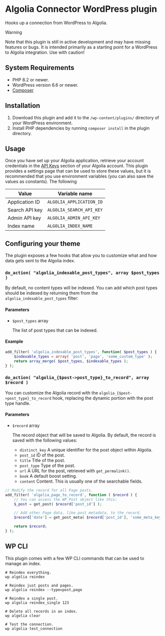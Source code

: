 # Algolia Connector WordPress plugin

Hooks up a connection from WordPress to Algolia.

> [!WARNING]
> Note that this plugin is still in active development and may have missing features or bugs. It is intended primarily as a starting point for a WordPress to Algolia integration. Use with caution!

## System Requirements

- PHP 8.2 or newer.
- WordPress version 6.6 or newer.
- [Composer](https://getcomposer.org/)

## Installation

1. Download this plugin and add it to the `/wp-content/plugins/` directory of your WordPress environment.
2. Install PHP dependencies by running `composer install` in the plugin directory.

## Usage

Once you have set up your Algolia application, retrieve your account credentials in the [API Keys](https://www.algolia.com/account/api-keys/all) section of your Algolia account. This plugin provides a settings page that can be used to store these values, but it is recommended that you use environment variables (you can also save the values as constants). The following

| Value          | Variable name            |
| -------------- | ------------------------ |
| Application ID | `ALGOLIA_APPLICATION_ID` |
| Search API key | `ALGOLIA_SEARCH_API_KEY` |
| Admin API key  | `ALGOLIA_ADMIN_API_KEY`  |
| Index name     | `ALGOLIA_INDEX_NAME`     |

## Configuring your theme

The plugin exposes a few hooks that allow you to customize what and how data gets sent to the Algolia index.

### `do_action( "algolia_indexable_post_types", array $post_types )`

By default, no content types will be indexed. You can add which post types should be indexed by returning them from the `algolia_indexable_post_types` filter:

#### Parameters

- `$post_types` array

  The list of post types that can be indexed.

#### Example

```php
add_filter( 'algolia_indexable_post_types', function( $post_types ) {
	$indexable_types = array( 'post', 'page', 'some_custom_type' );
	return array_merge( $post_types, $indexable_types );
} );
```

### `do_action( "algolia_{$post->post_type}_to_record", array $record )`

You can customize the Algolia record with the `algolia_{$post->post_type}_to_record` hook, replacing the dynamic portion with the post type handle.

#### Parameters

- `$record` array

  The record object that will be saved to Algolia. By default, the record is saved with the following values:

  - `distinct_key` A unique identifier for the post object within Algolia.
  - `post_id` ID of the post.
  - `title` Title of the post.
  - `post_type` Type of the post.
  - `url` A URL for the post, retrieved with `get_permalink()`.
  - `book` A default boost setting.
  - `content` Content. This is usually one of the searchable fields.

```php
// Modify the record for all Page posts.
add_filter( 'algolia_page_to_record', function ( $record ) {
	// You can access the WP_Post object like this:
	$_post = get_post( $record['post_id'] );

	// Add other Page data, like post metadata, to the record.
	$record['date'] = get_post_meta( $record['post_id'], 'some_meta_key', true );

	return $record;
} );
```

## WP CLI

This plugin comes with a few WP CLI commands that can be used to manage an index.

```shell
# Reindex everything.
wp algolia reindex

# Reindex just posts and pages.
wp algolia reindex --type=post,page

# Reindex a single post.
wp algolia reindex_single 123

# Delete all records in an index.
wp algolia clear

# Test the connection.
wp algolia test_connection
```
